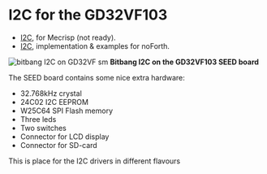 # I2C for the GD32VF103

- [I2C](Mecrisp), for Mecrisp (not ready).  
- [I2C](noForth), implementation & examples for noForth.  

![bitbang I2C on GD32VF sm](https://user-images.githubusercontent.com/11397265/123394697-b64dcb00-d59f-11eb-82f1-ce43c2ab7c64.jpg)
**Bitbang I2C on the GD32VF103 SEED board**

The SEED board contains some nice extra hardware:
- 32.768kHz crystal
- 24C02 I2C EEPROM
- W25C64 SPI Flash memory
- Three leds
- Two switches
- Connector for LCD display
- Connector for SD-card

This is place for the I2C drivers in different flavours
